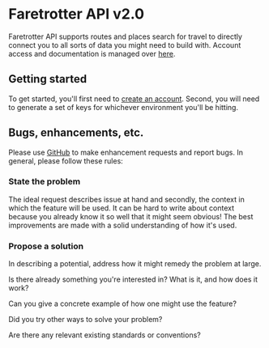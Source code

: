 # Faretrotter API v2.0

Faretrotter API supports routes and places search for travel to directly connect you to all sorts of data you might need to build with.  Account access and documentation is managed over [here](http://www.faretrotter.com/api/).

## Getting started

To get started, you'll first need to [create an account](https://www.faretrotter.com/api/register).  Second, you will need to generate a set of keys for whichever environment you'll be hitting.

## Bugs, enhancements, etc.

Please use [GitHub](https://github.com/Faretrotter/api/blob/master/ISSUES.md) to make enhancement requests and report bugs.  In general, please follow these rules:

### State the problem
The ideal request describes issue at hand and secondly, the context in which the feature will be used. It can be hard to write about context because you already know it so well that it might seem obvious! The best improvements are made with a solid understanding of how it's used.

### Propose a solution
In describing a potential, address how it might remedy the problem at large.  

Is there already something you're interested in? What is it, and how does it work?

Can you give a concrete example of how one might use the feature?

Did you try other ways to solve your problem?

Are there any relevant existing standards or conventions?
